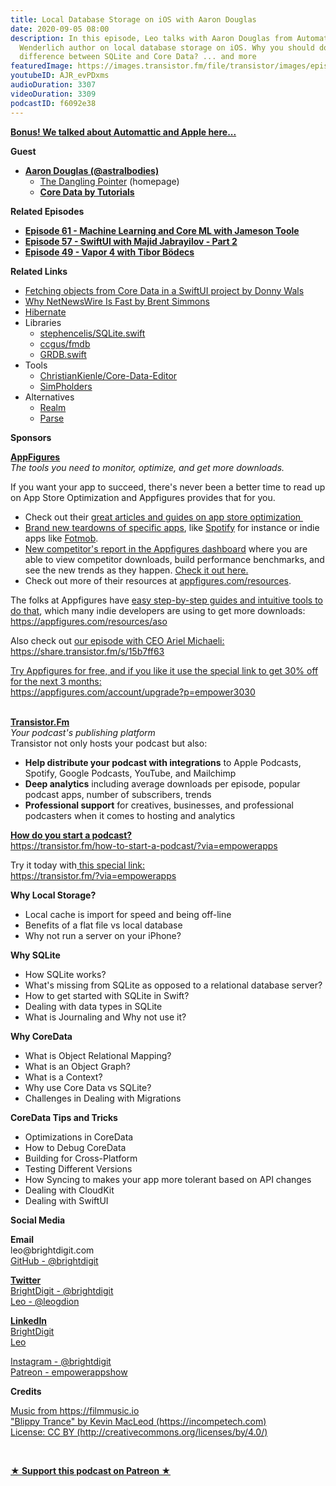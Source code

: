 ```yaml
---
title: Local Database Storage on iOS with Aaron Douglas
date: 2020-09-05 08:00
description: In this episode, Leo talks with Aaron Douglas from Automattic and Ray
  Wenderlich author on local database storage on iOS. Why you should do it? What the
  difference between SQLite and Core Data? ... and more
featuredImage: https://images.transistor.fm/file/transistor/images/episode/289487/full_1597693251-artwork.jpg
youtubeID: AJR_evPDxms
audioDuration: 3307
videoDuration: 3309
podcastID: f6092e38
---
```

<p><a href="https://www.youtube.com/watch?v=RMAczbuXgKo"><strong>Bonus! We talked about Automattic and Apple here...</strong></a></p><p><b>Guest</b></p><ul><li>
<a href="https://twitter.com/astralbodies"><strong>Aaron Douglas (@astralbodies)</strong></a><ul>
<li>
<a href="https://aaron.blog/">The Dangling Pointer</a> (homepage)</li>
<li><a href="https://store.raywenderlich.com/products/core-data-by-tutorials"><strong>Core Data by Tutorials</strong></a></li>
</ul>
</li></ul><p><b>Related Episodes</b></p><ul>
<li><a href="https://share.transistor.fm/s/14bb74b2"><strong>Episode 61 - Machine Learning and Core ML with Jameson Toole</strong></a></li>
<li><a href="https://share.transistor.fm/s/dfb18c54"><strong>Episode 57 - SwiftUI with Majid Jabrayilov - Part 2</strong></a></li>
<li><a href="https://share.transistor.fm/s/17f05dbf"><strong>Episode 49 - Vapor 4 with Tibor Bödecs</strong></a></li>
</ul><p><b>Related Links</b></p><ul>
<li><a href="https://www.donnywals.com/fetching-objects-from-core-data-in-a-swiftui-project/">Fetching objects from Core Data in a SwiftUI project by Donny Wals</a></li>
<li><a href="https://inessential.com/2020/05/18/why_netnewswire_is_fast">Why NetNewsWire Is Fast by Brent Simmons</a></li>
<li><a href="https://hibernate.org/">Hibernate</a></li>
<li>Libraries<ul>
<li><a href="https://github.com/stephencelis/SQLite.swift">stephencelis/SQLite.swift</a></li>
<li><a href="https://github.com/ccgus/fmdb">ccgus/fmdb</a></li>
<li>
<a href="https://github.com/groue/GRDB.swift">GRDB.swift</a> </li>
</ul>
</li>
<li>Tools<ul>
<li><a href="https://github.com/ChristianKienle/Core-Data-Editor">ChristianKienle/Core-Data-Editor</a></li>
<li><a href="https://simpholders.com">SimPholders</a></li>
</ul>
</li>
<li>Alternatives<ul>
<li>
<a href="https://realm.io/">Realm</a> </li>
<li><a href="https://parseplatform.org/">Parse</a></li>
</ul>
</li>
</ul><p><b>Sponsors</b></p><p><a href="https://appfigures.com/account/upgrade?p=empower3030"><strong>AppFigures</strong></a><strong><br></strong><em>The tools you need to monitor, optimize, and get more downloads.</em><strong></strong></p><p>If you want your app to succeed, there's never been a better time to read up on App Store Optimization and Appfigures provides that for you. </p><ul>
<li>Check out their <a href="https://appfigures.com/resources">great articles and guides on app store optimization </a>
</li>
<li>
<a href="https://appfigures.com/resources/tagged/aso-teardown">Brand new teardowns of specific apps</a>, like <a href="https://appfigures.com/resources/aso/optimization-teardown-spotify">Spotify</a> for instance or indie apps like <a href="https://appfigures.com/resources/aso/aso-teardown-fotmob">Fotmob</a>.</li>
<li>
<a href="https://appfigures.com/reports/competitors?utm_source=empowerapps">New competitor's report in the Appfigures dashboard</a> where you are able to view competitor downloads, build performance benchmarks, and see the new trends as they happen. <a href="https://appfigures.com/reports/competitors?utm_source=empowerapps">Check it out here.</a>
</li>
<li>Check out more of their resources at <a href="http://appfigures.com/resources">appfigures.com/resources</a>.</li>
</ul><p>The folks at Appfigures have <a href="https://appfigures.com/resources/aso">easy step-by-step guides and intuitive tools to do that</a>, which many indie developers are using to get more downloads:<br><a href="https://appfigures.com/resources/aso">https://appfigures.com/resources/aso</a></p><p>Also check out <a href="https://share.transistor.fm/s/15b7ff63">our episode with CEO Ariel Michaeli:<br>https://share.transistor.fm/s/15b7ff63</a></p><p><a href="https://appfigures.com/account/upgrade?p=empower3030">Try Appfigures for free, and if you like it use the special link to get 30% off for the next 3 months:</a><a href="https://www.linode.com/?r=97e09acbd5d304d87dadef749491d245e71c74e7"><br></a><a href="https://appfigures.com/account/upgrade?p=empower3030">https://appfigures.com/account/upgrade?p=empower3030</a></p><p><br><a href="https://transistor.fm/?via=empowerapps"><strong>Transistor.Fm</strong></a><br><em>Your podcast's publishing platform<br></em>Transistor not only hosts your podcast but also:</p><ul>
<li>
<strong>Help distribute your podcast with integrations</strong> to Apple Podcasts, Spotify, Google Podcasts, YouTube, and Mailchimp</li>
<li>
<strong>Deep analytics</strong> including average downloads per episode, popular podcast apps, number of subscribers, trends</li>
<li>
<strong>Professional support</strong> for creatives, businesses, and professional podcasters when it comes to hosting and analytics</li>
</ul><p><a href="https://transistor.fm/how-to-start-a-podcast/?via=empowerapps"><strong>How do you start a podcast?</strong></a><br><a href="https://transistor.fm/how-to-start-a-podcast/?via=empowerapps">https://transistor.fm/how-to-start-a-podcast/?via=empowerapps</a></p><p>Try it today with<a href="https://transistor.fm/?via=empowerapps"> this special link:</a><br><a href="https://transistor.fm/?via=empowerapps">https://transistor.fm/?via=empowerapps</a></p><p><b>Why Local Storage?</b></p><ul>
<li>Local cache is import for speed and being off-line</li>
<li>Benefits of a flat file vs local database</li>
<li>Why not run a server on your iPhone?</li>
</ul><p><b>Why SQLite</b></p><ul>
<li>How SQLite works?</li>
<li>What's missing from SQLite as opposed to a relational database server?</li>
<li>How to get started with SQLite in Swift?</li>
<li>Dealing with data types in SQLite</li>
<li>What is Journaling and Why not use it?</li>
</ul><p><b>Why CoreData</b></p><ul>
<li>What is Object Relational Mapping?</li>
<li>What is an Object Graph?</li>
<li>What is a Context?</li>
<li>Why use Core Data vs SQLite?</li>
<li>Challenges in Dealing with Migrations</li>
</ul><p><b>CoreData Tips and Tricks</b></p><ul>
<li>Optimizations in CoreData</li>
<li>How to Debug CoreData</li>
<li>Building for Cross-Platform</li>
<li>Testing Different Versions</li>
<li>How Syncing to makes your app more tolerant based on API changes</li>
<li>Dealing with CloudKit</li>
<li>Dealing with SwiftUI</li>
</ul><p><b>Social Media</b></p><p><strong>Email</strong><br>leo@brightdigit.com<br><a href="https://github.com/brightdigit">GitHub - @brightdigit</a></p><p><a href="https://twitter.com/brightdigit"><strong>Twitter </strong><br>BrightDigit - @brightdigit</a><br><a href="https://twitter.com/leogdion">Leo - @leogdion</a></p><p><a href="https://www.linkedin.com/company/bright-digit"><strong>LinkedIn</strong><br>BrightDigit</a><br><a href="https://www.linkedin.com/in/leogdion/">Leo</a></p><p><a href="https://www.instagram.com/brightdigit/">Instagram - @brightdigit</a><br><a href="https://www.patreon.com/empowerappsshow">Patreon - empowerappshow</a></p><p><b>Credits</b></p><p><a href="https://filmmusic.io/">Music from https://filmmusic.io</a><br><a href="https://incompetech.com/">"Blippy Trance" by Kevin MacLeod (https://incompetech.com)</a><br><a href="http://creativecommons.org/licenses/by/4.0/">License: CC BY (http://creativecommons.org/licenses/by/4.0/)</a></p><p><br></p><p><strong><a href="https://www.patreon.com/empowerappsshow" rel="payment" title="★ Support this podcast on Patreon ★">★ Support this podcast on Patreon ★</a></strong></p>
      
